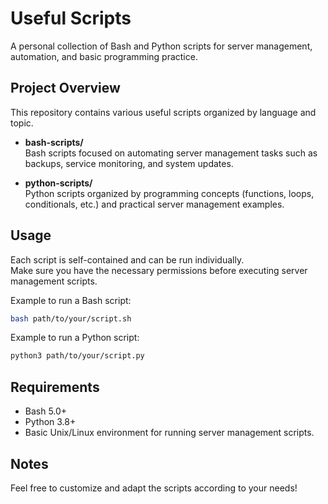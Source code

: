 # Useful Scripts

A personal collection of Bash and Python scripts for server management, automation, and basic programming practice.

## Project Overview

This repository contains various useful scripts organized by language and topic.

- **bash-scripts/**  
  Bash scripts focused on automating server management tasks such as backups, service monitoring, and system updates.

- **python-scripts/**  
  Python scripts organized by programming concepts (functions, loops, conditionals, etc.) and practical server management examples.

## Usage

Each script is self-contained and can be run individually.  
Make sure you have the necessary permissions before executing server management scripts.

Example to run a Bash script:
```bash
bash path/to/your/script.sh
```

Example to run a Python script:
```bash
python3 path/to/your/script.py
```

## Requirements

- Bash 5.0+
- Python 3.8+
- Basic Unix/Linux environment for running server management scripts.

## Notes

Feel free to customize and adapt the scripts according to your needs!